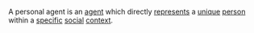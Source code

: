 A personal agent is an [agent](https://github.com/gcassel/Modular-Organization-Terminology/blob/master/terms/agent.md) which directly [represents](https://github.com/gcassel/Modular-Organization-Terminology/blob/master/terms/represent.md) a [unique](https://github.com/gcassel/Modular-Organization-Terminology/blob/master/terms/unique.md) [person](https://github.com/gcassel/Modular-Organization-Terminology/blob/master/terms/person.md) within a [specific](https://github.com/gcassel/Modular-Organization-Terminology/blob/master/terms/specific.md) [social](https://github.com/gcassel/Modular-Organization-Terminology/blob/master/terms/social.md) [context](https://github.com/gcassel/Modular-Organization-Terminology/blob/master/terms/context.md).
